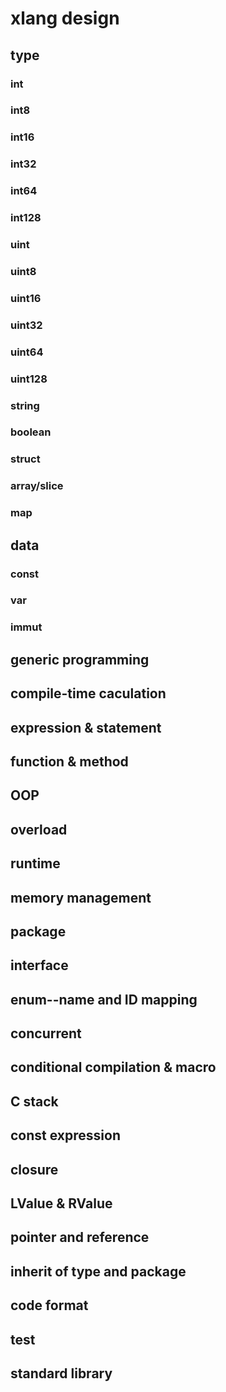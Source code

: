 # xlang design

## type
### int
### int8
### int16
### int32
### int64
### int128
### uint
### uint8
### uint16
### uint32
### uint64
### uint128
### string
### boolean
### struct
### array/slice
### map

## data
### const
### var
### immut
## generic programming
## compile-time caculation
## expression & statement
## function & method
## OOP
## overload
## runtime
## memory management
## package
## interface
## enum--name and ID mapping
## concurrent
## conditional compilation & macro
## C stack
## const expression
## closure
## LValue & RValue
## pointer and reference
## inherit of type and package
## code format
## test
## standard library